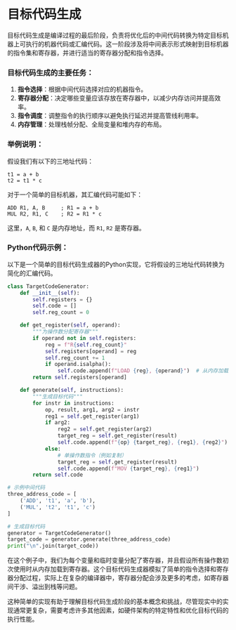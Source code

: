 # 目标代码生成

目标代码生成是编译过程的最后阶段，负责将优化后的中间代码转换为特定目标机器上可执行的机器代码或汇编代码。这一阶段涉及将中间表示形式映射到目标机器的指令集和寄存器，并进行适当的寄存器分配和指令选择。

### 目标代码生成的主要任务：

1. **指令选择**：根据中间代码选择对应的机器指令。
2. **寄存器分配**：决定哪些变量应该存放在寄存器中，以减少内存访问并提高效率。
3. **指令调度**：调整指令的执行顺序以避免执行延迟并提高管线利用率。
4. **内存管理**：处理栈帧分配、全局变量和堆内存的布局。

### 举例说明：

假设我们有以下的三地址代码：

```
t1 = a + b
t2 = t1 * c
```

对于一个简单的目标机器，其汇编代码可能如下：

```
ADD R1, A, B     ; R1 = a + b
MUL R2, R1, C    ; R2 = R1 * c
```

这里，`A`, `B`, 和 `C` 是内存地址，而 `R1`, `R2` 是寄存器。

### Python代码示例：

以下是一个简单的目标代码生成器的Python实现，它将假设的三地址代码转换为简化的汇编代码。

```python
class TargetCodeGenerator:
    def __init__(self):
        self.registers = {}
        self.code = []
        self.reg_count = 0

    def get_register(self, operand):
        """为操作数分配寄存器"""
        if operand not in self.registers:
            reg = f"R{self.reg_count}"
            self.registers[operand] = reg
            self.reg_count += 1
            if operand.isalpha():
                self.code.append(f"LOAD {reg}, {operand}")  # 从内存加载变量到寄存器
        return self.registers[operand]

    def generate(self, instructions):
        """生成目标代码"""
        for instr in instructions:
            op, result, arg1, arg2 = instr
            reg1 = self.get_register(arg1)
            if arg2:
                reg2 = self.get_register(arg2)
                target_reg = self.get_register(result)
                self.code.append(f"{op} {target_reg}, {reg1}, {reg2}")
            else:
                # 单操作数指令（例如复制）
                target_reg = self.get_register(result)
                self.code.append(f"MOV {target_reg}, {reg1}")
        return self.code

# 示例中间代码
three_address_code = [
    ('ADD', 't1', 'a', 'b'),
    ('MUL', 't2', 't1', 'c')
]

# 生成目标代码
generator = TargetCodeGenerator()
target_code = generator.generate(three_address_code)
print("\n".join(target_code))
```

在这个例子中，我们为每个变量和临时变量分配了寄存器，并且假设所有操作数初次使用时从内存加载到寄存器。这个目标代码生成器模拟了简单的指令选择和寄存器分配过程，实际上在复杂的编译器中，寄存器分配会涉及更多的考虑，如寄存器间干涉、溢出到栈等问题。

这种简单的实现有助于理解目标代码生成阶段的基本概念和挑战，尽管现实中的实现通常更复杂，需要考虑许多其他因素，如硬件架构的特定特性和优化目标代码的执行性能。